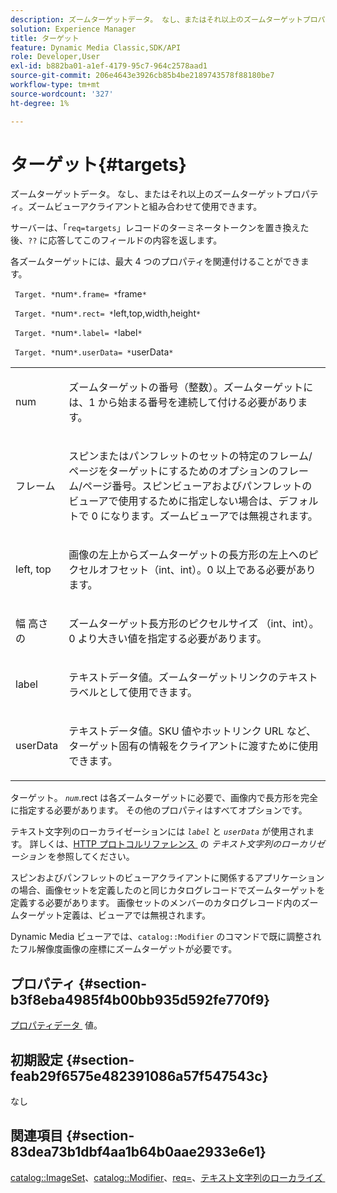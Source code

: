 ```yaml
---
description: ズームターゲットデータ。 なし、またはそれ以上のズームターゲットプロパティ。ズームビューアクライアントと組み合わせて使用できます。
solution: Experience Manager
title: ターゲット
feature: Dynamic Media Classic,SDK/API
role: Developer,User
exl-id: b882ba01-a1ef-4179-95c7-964c2578aad1
source-git-commit: 206e4643e3926cb85b4be2189743578f88180be7
workflow-type: tm+mt
source-wordcount: '327'
ht-degree: 1%

---
```


# ターゲット{#targets}

ズームターゲットデータ。 なし、またはそれ以上のズームターゲットプロパティ。ズームビューアクライアントと組み合わせて使用できます。

サーバーは、「`req=targets`」レコードのターミネータトークンを置き換えた後、`??` に応答してこのフィールドの内容を返します。

各ズームターゲットには、最大 4 つのプロパティを関連付けることができます。

` Target. *`num`*.frame= *`frame`*`

` Target. *`num`*.rect= *`left,top,width,height`*`

` Target. *`num`*.label= *`label`*`

` Target. *`num`*.userData= *`userData`*`

<table id="simpletable_4C20157A7A444DEB9959B335CAFBAEC8"> 
 <tr class="strow"> 
  <td class="stentry"> <p> <span class="codeph"> <span class="varname"> num </span> </span> </p> </td> 
  <td class="stentry"> <p>ズームターゲットの番号（整数）。ズームターゲットには、1 から始まる番号を連続して付ける必要があります。 </p> </td> 
 </tr> 
 <tr class="strow"> 
  <td class="stentry"> <p> <span class="codeph"> <span class="varname"> フレーム </span> </span> </p> </td> 
  <td class="stentry"> <p>スピンまたはパンフレットのセットの特定のフレーム/ページをターゲットにするためのオプションのフレーム/ページ番号。スピンビューアおよびパンフレットのビューアで使用するために指定しない場合は、デフォルトで 0 になります。ズームビューアでは無視されます。 </p> </td> 
 </tr> 
 <tr class="strow"> 
  <td class="stentry"> <p> <span class="codeph"> <span class="varname"> left, top </span> </span> </p> </td> 
  <td class="stentry"> <p>画像の左上からズームターゲットの長方形の左上へのピクセルオフセット（int、int）。0 以上である必要があります。 </p> </td> 
 </tr> 
 <tr class="strow"> 
  <td class="stentry"> <p> 幅 <span class="codeph"> 高さ <span class="varname"></span> の </span> </p> </td> 
  <td class="stentry"> <p>ズームターゲット長方形のピクセルサイズ （int、int）。0 より大きい値を指定する必要があります。 </p> </td> 
 </tr> 
 <tr class="strow"> 
  <td class="stentry"> <p> <span class="codeph"> <span class="varname"> label </span> </span> </p> </td> 
  <td class="stentry"> <p>テキストデータ値。ズームターゲットリンクのテキストラベルとして使用できます。 </p> </td> 
 </tr> 
 <tr class="strow"> 
  <td class="stentry"> <p> <span class="codeph"> <span class="varname"> userData </span> </span> </p> </td> 
  <td class="stentry"> <p>テキストデータ値。SKU 値やホットリンク URL など、ターゲット固有の情報をクライアントに渡すために使用できます。 </p> </td> 
 </tr> 
</table>

ターゲット。 *`num`*.rect は各ズームターゲットに必要で、画像内で長方形を完全に指定する必要があります。 その他のプロパティはすべてオプションです。

テキスト文字列のローカライゼーションには *`label`* と *`userData`* が使用されます。 詳しくは、[HTTP プロトコルリファレンス &#x200B;](/help/aem-is-ir-api/is-api/http-ref/image-serving-api-ref/c-http-protocol-reference/c-syntax-and-features/r-text-string-localization.md) の *テキスト文字列のローカリゼーション* を参照してください。

スピンおよびパンフレットのビューアクライアントに関係するアプリケーションの場合、画像セットを定義したのと同じカタログレコードでズームターゲットを定義する必要があります。 画像セットのメンバーのカタログレコード内のズームターゲット定義は、ビューアでは無視されます。

Dynamic Media ビューアでは、`catalog::Modifier` のコマンドで既に調整されたフル解像度画像の座標にズームターゲットが必要です。

## プロパティ {#section-b3f8eba4985f4b00bb935d592fe770f9}

[&#x200B; プロパティデータ &#x200B;](/help/aem-is-ir-api/is-api/image-catalog/image-serving-api-ref/c-image-catalog-reference/c-overview/c-common-data-types/r-property-data.md) 値。

## 初期設定 {#section-feab29f6575e482391086a57f547543c}

なし

## 関連項目 {#section-83dea73b1dbf4aa1b64b0aae2933e6e1}

[catalog::ImageSet](../../../../../../is-api/image-catalog/image-serving-api-ref/c-image-catalog-reference/c-image-svg-data-reference/c-image-data-reference/r-imageset-cat.md#reference-4764d347afd64afdaede9a74c7565256)、[catalog::Modifier](../../../../../../is-api/image-catalog/image-serving-api-ref/c-image-catalog-reference/c-image-svg-data-reference/c-image-data-reference/r-modifier-cat.md#reference-d2c6884b3a2248fab81a112d27969834)、[req=](/help/aem-is-ir-api/is-api/http-ref/image-serving-api-ref/c-http-protocol-reference/c-command-reference/r-req/r-req.md)、[&#x200B; テキスト文字列のローカライズ &#x200B;](/help/aem-is-ir-api/is-api/http-ref/image-serving-api-ref/c-http-protocol-reference/c-syntax-and-features/r-text-string-localization.md)
